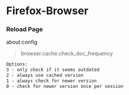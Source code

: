 Firefox-Browser
===============

### Reload Page

about:config

> browser.cache.check_doc_frequency

```txt
Options:
3 - only check if it seems outdated
2 - always use cached version
1 - always check for newer version
0 - check for newer version once per session
```
